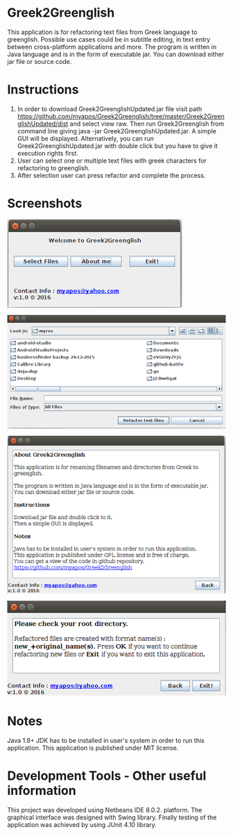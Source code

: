 Greek2Greenglish
================
This application is for refactoring text files from Greek language to greenglish. Possible use cases could be in subtitle editing, in text entry between cross-platform applications and more. The program is written in Java language and is in the form of executable jar. You can download either jar file or source code.

Instructions 
================  
1. In order to download Greek2GreenglishUpdated.jar file visit path https://github.com/myapos/Greek2Greenglish/tree/master/Greek2GreenglishUpdated/dist and select view raw. Then run Greek2Greenglish from command line giving java -jar Greek2GreenglishUpdated.jar. A simple GUI will be displayed. Alternatively, you can run Greek2GreenglishUpdated.jar with double click but you have to give it execution rights first.
2. User can select one or multiple text files with greek characters for refactoring to greenglish.
3. After selection user can press refactor and complete the process.


Screenshots
================
![screenshot1.png](https://github.com/myapos/Greek2Greenglish/blob/master/screenshots/screenshot1.png)

![screenshot2.png](https://github.com/myapos/Greek2Greenglish/blob/master/screenshots/screenshot2.png)

![screenshot3.png](https://github.com/myapos/Greek2Greenglish/blob/master/screenshots/screenshot3.png)

![screenshot4.png](https://github.com/myapos/Greek2Greenglish/blob/master/screenshots/screenshot4.png)

Notes
================ 
Java 1.8+ JDK has to be installed in user's system in order to run this application. This application is published under MIT license.

Development Tools - Other useful information
================
This project was developed using Netbeans IDE 8.0.2. platform. The graphical interface was designed with Swing library.
Finally testing of the application was achieved by using JUnit 4.10 library.
